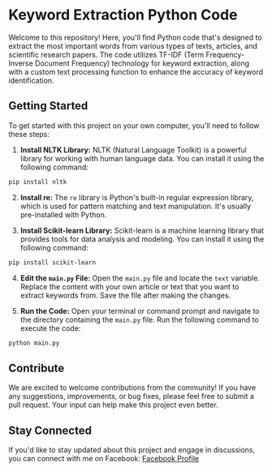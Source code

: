 # Keyword Extraction Python Code

Welcome to this repository! Here, you'll find Python code that's designed to extract the most important words from various types of texts, articles, and scientific research papers. The code utilizes TF-IDF (Term Frequency-Inverse Document Frequency) technology for keyword extraction, along with a custom text processing function to enhance the accuracy of keyword identification.

## Getting Started

To get started with this project on your own computer, you'll need to follow these steps:

1. **Install NLTK Library:** NLTK (Natural Language Toolkit) is a powerful library for working with human language data. You can install it using the following command:
```bash
pip install nltk
```

2. **Install re:** The `re` library is Python's built-in regular expression library, which is used for pattern matching and text manipulation. It's usually pre-installed with Python.

3. **Install Scikit-learn Library:** Scikit-learn is a machine learning library that provides tools for data analysis and modeling. You can install it using the following command:

```bash
pip install scikit-learn
```

4. **Edit the `main.py` File:** Open the `main.py` file and locate the `text` variable. Replace the content with your own article or text that you want to extract keywords from. Save the file after making the changes.

5. **Run the Code:** Open your terminal or command prompt and navigate to the directory containing the `main.py` file. Run the following command to execute the code:
```bash
python main.py
```

## Contribute

We are excited to welcome contributions from the community! If you have any suggestions, improvements, or bug fixes, please feel free to submit a pull request. Your input can help make this project even better.

## Stay Connected

If you'd like to stay updated about this project and engage in discussions, you can connect with me on Facebook:
[Facebook Profile](https://www.facebook.com/profile.php?id=100049592914479)

